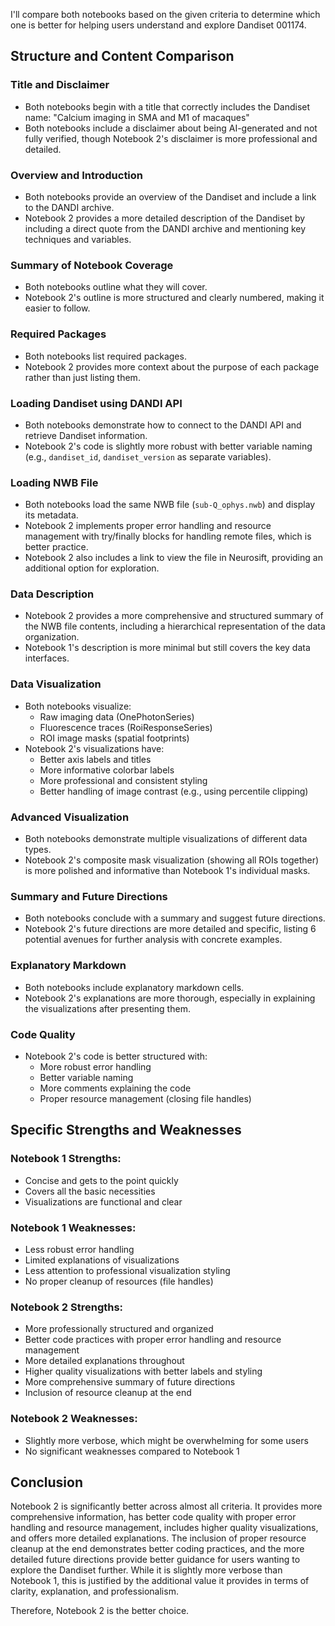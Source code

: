 I'll compare both notebooks based on the given criteria to determine which one is better for helping users understand and explore Dandiset 001174.

## Structure and Content Comparison

### Title and Disclaimer
- Both notebooks begin with a title that correctly includes the Dandiset name: "Calcium imaging in SMA and M1 of macaques"
- Both notebooks include a disclaimer about being AI-generated and not fully verified, though Notebook 2's disclaimer is more professional and detailed.

### Overview and Introduction
- Both notebooks provide an overview of the Dandiset and include a link to the DANDI archive.
- Notebook 2 provides a more detailed description of the Dandiset by including a direct quote from the DANDI archive and mentioning key techniques and variables.

### Summary of Notebook Coverage
- Both notebooks outline what they will cover.
- Notebook 2's outline is more structured and clearly numbered, making it easier to follow.

### Required Packages
- Both notebooks list required packages.
- Notebook 2 provides more context about the purpose of each package rather than just listing them.

### Loading Dandiset using DANDI API
- Both notebooks demonstrate how to connect to the DANDI API and retrieve Dandiset information.
- Notebook 2's code is slightly more robust with better variable naming (e.g., `dandiset_id`, `dandiset_version` as separate variables).

### Loading NWB File
- Both notebooks load the same NWB file (`sub-Q_ophys.nwb`) and display its metadata.
- Notebook 2 implements proper error handling and resource management with try/finally blocks for handling remote files, which is better practice.
- Notebook 2 also includes a link to view the file in Neurosift, providing an additional option for exploration.

### Data Description
- Notebook 2 provides a more comprehensive and structured summary of the NWB file contents, including a hierarchical representation of the data organization.
- Notebook 1's description is more minimal but still covers the key data interfaces.

### Data Visualization
- Both notebooks visualize:
  - Raw imaging data (OnePhotonSeries)
  - Fluorescence traces (RoiResponseSeries)
  - ROI image masks (spatial footprints)
- Notebook 2's visualizations have:
  - Better axis labels and titles
  - More informative colorbar labels
  - More professional and consistent styling
  - Better handling of image contrast (e.g., using percentile clipping)

### Advanced Visualization
- Both notebooks demonstrate multiple visualizations of different data types.
- Notebook 2's composite mask visualization (showing all ROIs together) is more polished and informative than Notebook 1's individual masks.

### Summary and Future Directions
- Both notebooks conclude with a summary and suggest future directions.
- Notebook 2's future directions are more detailed and specific, listing 6 potential avenues for further analysis with concrete examples.

### Explanatory Markdown
- Both notebooks include explanatory markdown cells.
- Notebook 2's explanations are more thorough, especially in explaining the visualizations after presenting them.

### Code Quality
- Notebook 2's code is better structured with:
  - More robust error handling
  - Better variable naming
  - More comments explaining the code
  - Proper resource management (closing file handles)

## Specific Strengths and Weaknesses

### Notebook 1 Strengths:
- Concise and gets to the point quickly
- Covers all the basic necessities
- Visualizations are functional and clear

### Notebook 1 Weaknesses:
- Less robust error handling
- Limited explanations of visualizations
- Less attention to professional visualization styling
- No proper cleanup of resources (file handles)

### Notebook 2 Strengths:
- More professionally structured and organized
- Better code practices with proper error handling and resource management
- More detailed explanations throughout
- Higher quality visualizations with better labels and styling
- More comprehensive summary of future directions
- Inclusion of resource cleanup at the end

### Notebook 2 Weaknesses:
- Slightly more verbose, which might be overwhelming for some users
- No significant weaknesses compared to Notebook 1

## Conclusion

Notebook 2 is significantly better across almost all criteria. It provides more comprehensive information, has better code quality with proper error handling and resource management, includes higher quality visualizations, and offers more detailed explanations. The inclusion of proper resource cleanup at the end demonstrates better coding practices, and the more detailed future directions provide better guidance for users wanting to explore the Dandiset further. While it is slightly more verbose than Notebook 1, this is justified by the additional value it provides in terms of clarity, explanation, and professionalism.

Therefore, Notebook 2 is the better choice.